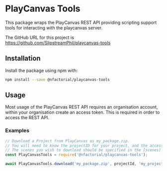 # PlayCanvas Tools

This package wraps the PlayCanvas REST API providing scripting support tools for interacting with the playcanvas server.

The GitHub URL for this project is <https://github.com/SlipstreamPhil/playcanvas-tools>

## Installation

Install the package using npm with:

```bash
npm install --save @nfactorial/playcanvas-tools
```

## Usage

Most usage of the PlayCanvas REST API requires an organisation account, within your organisation
create an access token. This is required in order to access the REST API.

### Examples

```javascript
// Download a Project from PlayCanvas as my_package.zip.
// You will need to know the projectID for your project, and the accessToken.
// The scenes you wish to download should be specified in the [scenes] array.
const PlayCanvasTools = require('@nfactorial/playcanvas-tools');

await PlayCanvasTools.download('my_package.zip', projectId, 'my_project_name', accessToken, [scenes]);
```
